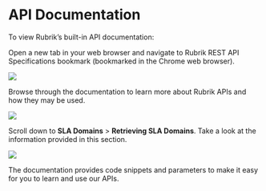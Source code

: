 # API Documentation

To view Rubrik’s built-in API documentation:

Open a new tab in your web browser and navigate to Rubrik REST API Specifications bookmark \(bookmarked in the Chrome web browser\).

![](https://lh6.googleusercontent.com/SU4XFwoxxt5XzVnO44rY4dM4JgMlXhMAIipFR9oBb2-BN4f-mUAv78k8E7Z_xwrvZuExvVdLgKNsS2e4FloDJBnVA3QoKRpdznVpKAbSgDA2n8hvcwPOSNRg5BxJbu4i8WNmrsNr)

Browse through the documentation to learn more about Rubrik APIs and how they may be used.

![](https://lh3.googleusercontent.com/0F70bkSY_fhGpybaH3nNajkjjxrlyk1vJv65C9vLic8zSjZD0UIntWgfd65E1xw1swhTFMN1zjGoPfUzK9qE5oRAzZWq4kQ_POLWmfYz3smSOQHU4bJalXIlEAEI1TNow-R6NZMq)

Scroll down to **SLA Domains** &gt; **Retrieving SLA Domains**. Take a look at the information provided in this section.

![](https://lh3.googleusercontent.com/cC_hoTEOYnfLdPfkANrKIDnmKcXvNYeNVWte3B7lWg9JGWBIpm7klQJG2aTTVFZYqbDrHR7veCej0QgjCM4_-vdkWsxhxXKTaL0vCPqpmLlqOKFaGeQJ2HNIexoBShV7L8XPmFLl)

The documentation provides code snippets and parameters to make it easy for you to learn and use our APIs.

